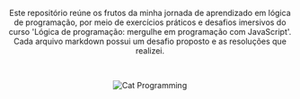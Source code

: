 <br><br>
<p align="center">Este repositório reúne os frutos da minha jornada de aprendizado em lógica de programação, por meio de exercícios práticos e desafios imersivos do curso 'Lógica de programação: mergulhe em programação com JavaScript'. Cada arquivo markdown possui um desafio proposto e as resoluções que realizei. </p>&nbsp;

<p align="center">
  <img src="https://media.giphy.com/media/vFKqnCdLPNOKc/giphy.gif" alt="Cat Programming">
</p>
